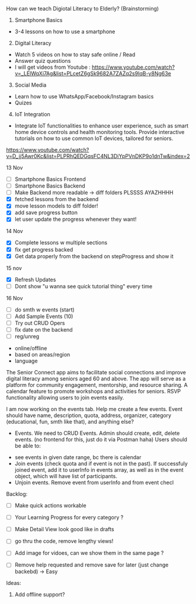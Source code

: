 How can we teach Digiotal Literacy to Elderly? (Brainstorming)


1. Smartphone Basics 
* 3-4 lessons on how to use a smartphone 
2. Digital Literacy 
* Watch 5 videos on how to stay safe online / Read 
* Answer quiz questions
* I will get videos from Youtube : https://www.youtube.com/watch?v=_LElWqXi7Ag&list=PLcetZ6gSk9682A7ZAZq2s9IqB-y8Ng63e
3. Social Media 
* Learn how to use WhatsApp/Facebook/Instagram basics 
* Quizes
4. IoT Integration 
* Integrate IoT functionalities to enhance user experience, such as smart home device controls
and health monitoring tools. Provide interactive tutorials on how to use common IoT devices, tailored for seniors.

https://www.youtube.com/watch?v=D_jj5Awr0Kc&list=PLPRhQEDGqsFC4NL3DiYpPVnDKP9o1dnTw&index=2


13 Nov 
- [ ] Smartphone Basics Frontend
- [ ] Smartphone Basics Backend
- [ ] Make Backend more readable -> diff folders PLSSSS AYAZHHHH
- [x] fetched lessons from the backend
- [x] move lesson models to diff folder!
- [x] add save progress button
- [x] let user update the progress whenever they want!

14 Nov

- [x] Complete lessons w multiple sections
- [x] fix get progress backed
- [x] Get data properly from the backend on stepProgress and show it 

15 nov
- [x] Refresh Updates
- [ ] Dont show "u wanna see quick tutorial thing" every time 

16 Nov
- [ ] do smth w events (start)
- [ ] Add Sample Events (10)
- [ ] Try out CRUD Opers
- [ ] fix date on the backend
- [ ] reg/unreg
- online/offline
- based on areas/region
- language




The Senior Connect app aims to facilitate social connections and improve digital literacy among seniors aged 60 and above. The app will serve as a platform for community engagement, mentorship, and resource sharing.
A calendar feature to promote workshops and activities for seniors. RSVP functionality allowing users to join events easily.

I am now working on the events tab. Help me create a few events. Event should have name, description, quota, address, organizer, category (educational, fun, smth like that), and anything else? 
* Events.
We need to CRUD Events.
Admin should create, edit, delete events. (no frontend for this, just do it via Postman haha)
Users should be able to: 
- see events in given date range, bc there is calendar 
- Join events (check quota and if event is not in the past). If successfuly joined event, add it to userInfo in events array, as well as in the event object, which will have list of participants.
- Unjoin events. Remove event from userInfo and from event
checl





Backlog:
- [ ] Make quick actions workable
- [ ] Your Learning Progress for every category ?
- [ ] Make Detail View look good like in drafts
- [ ] go thru the code, remove lengthy views!
- [ ] Add image for vidoes, can we show them in the same page ?
- [ ] Remove help requested and remove save for later (just change backebd) -> Easy 



Ideas:
1. Add offline support?


